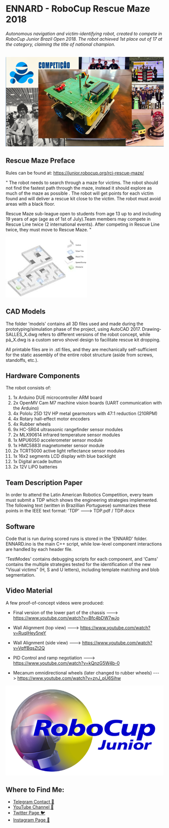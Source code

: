 # ENNARD - RoboCup Rescue Maze 2018
###### Autonomous navigation and victim-identifying robot, created to compete in RoboCup Junior Brazil Open 2018. The robot achieved 1st place out of 17 at the category, claiming the title of national champion.

### ![Ennard](Ennard.png)

## Rescue Maze Preface

Rules can be found at: https://junior.robocup.org/rcj-rescue-maze/

" The robot needs to search through a maze for victims. The robot should not find the fastest path through the maze, instead it should explore as much of the maze as possible . The robot will get points for each victim found and will deliver a rescue kit close to the victim. The robot must avoid areas with a black floor.

Rescue Maze sub-league open to students from age 13 up to and including 19 years of age (age as of 1st of July).Team members may compete in Rescue Line twice (2 international events). After competing in Rescue Line twice, they must move to Rescue Maze. "

![Arena](download.jpg)





## CAD Models

The folder 'models' contains all 3D files used and made during the prototyping/simulation phase of the project, using AutoCAD 2017.  Drawing-SALLES_X.dwg refers to different versions of the robot concept, while pá_X.dwg is a custom servo shovel design to facilitate rescue kit dropping. 

All printable files are in .stl files, and they are mechanically self-sufficient for the static assembly of the entire robot structure (aside from screws, standoffs, etc.).

## Hardware Components

The robot consists of:

1. 1x Arduino DUE microcontroller ARM board
2. 2x OpenMV Cam M7 machine vision boards (UART communication with the Arduino)
3. 4x Pololu 25D 12V HP metal gearmotors with 47:1 reduction (210RPM)
4. 4x Rotary hall-effect motor encoders
5. 4x Rubber wheels
6. 9x HC-SR04 ultrassonic rangefinder sensor modules
7. 2x MLX90614 infrared temperature sensor modules
8. 1x MPU6050 accelerometer sensor module
9. 1x HMC5883l magnetometer sensor module
10. 2x TCRT5000 active light reflectance sensor modules
11. 1x 16x2 segments LCD display with blue backlight
12. 1x Digital arcade button
13. 2x 12V LiPO batteries

## Team Description Paper 

In order to attend the Latin American Robotics Competition, every team must submit a TDP which shows the engineering strategies implemented. The following text (written in Brazillian Portuguese) summarizes these points in the IEEE text format: 'TDP' ---> TDP.pdf / TDP.docx

## Software

Code that is run during scored runs is stored in the 'ENNARD' folder. ENNARD.ino is the main C++ script, while low-level component interactions are handled by each header file.

'TestModes' contains debugging scripts for each component, and 'Cams' contains the multiple strategies tested for the identification of the new "Visual victims" (H, S and U letters), including template matching and blob segmentation.  

## Video Material

A few proof-of-concept videos were produced:

* Final version of the lower part of the chassis ---> https://www.youtube.com/watch?v=Bfc4bDW7wJo

- Wall Alignment (top view) ---> https://www.youtube.com/watch?v=RuqlHey5neY

- Wall Alignment (side view) ---> https://www.youtube.com/watch?v=VqffBqsZt2Q

- PID Control and ramp negotiation ---> https://www.youtube.com/watch?v=kQnzG5W4b-0

- Mecanum omnidirectional wheels (later changed to rubber wheels) ---> https://www.youtube.com/watch?v=znJ_pU6Sihw

![robocupjr](oie_transparent-5.png)

## Where to Find Me:

* [Telegram Contact 🔵](https://t.me/mekhyw)
* [YouTube Channel 🔴](https://www.youtube.com/channel/UC3__YPhMGjytXUqRUmriQ8A?view_as=subscriber)
* [Twitter Page 🐦](https://twitter.com/MekhyW)
* [Instagram Page 📸](https://www.instagram.com/mekhy_w/)





